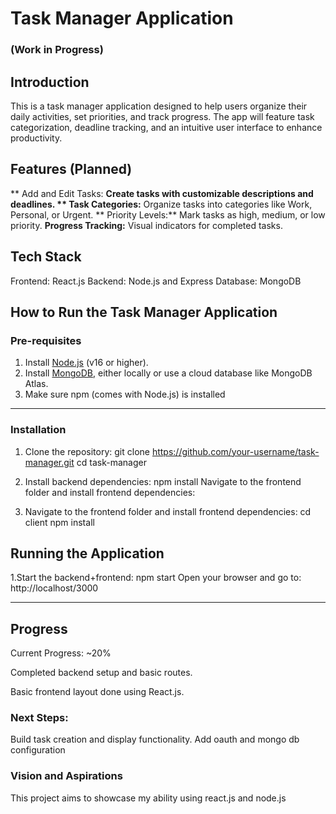 # Task Manager Application
### (Work in Progress)

## Introduction

This is a task manager application designed to help users organize their daily activities, set priorities, and track progress. The app will feature task categorization, deadline tracking, and an intuitive user interface to enhance productivity.

## Features (Planned)

** Add and Edit Tasks: **Create tasks with customizable descriptions and deadlines.
** Task Categories:** Organize tasks into categories like Work, Personal, or Urgent.
** Priority Levels:** Mark tasks as high, medium, or low priority.
 **Progress Tracking:** Visual indicators for completed tasks.



## Tech Stack
Frontend: React.js
Backend: Node.js and Express
Database: MongoDB



## How to Run the Task Manager Application

### Pre-requisites
1. Install [Node.js](https://nodejs.org/) (v16 or higher).
2. Install [MongoDB](https://www.mongodb.com/), either locally or use a cloud database like MongoDB Atlas.
3. Make sure npm (comes with Node.js) is installed

---

### Installation
1. Clone the repository:
   git clone https://github.com/your-username/task-manager.git
   cd task-manager

2. Install backend dependencies:
	npm install
	Navigate to the frontend folder and install frontend dependencies:


3. Navigate to the frontend folder and install frontend dependencies:
   cd client
  npm install

## Running the Application
1.Start the backend+frontend:
npm  start
Open your browser and go to: http://localhost/3000


---


## Progress

Current Progress: ~20%

Completed backend setup and basic routes.

Basic frontend layout done using React.js.

### Next Steps:

Build task creation and display functionality.
Add oauth and mongo db configuration

### Vision and Aspirations
This project aims to showcase my ability using react.js and node.js
